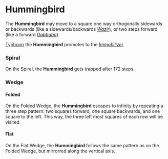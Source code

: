 # Hummingbird

The **Hummingbird** may move to a square one way orthogonally sidewards
or backwards (like a sidewards/backwards [*Wazir*](wazir.html)), or
two steps forward (like a forward [*Dabbaba*](dabbaba.html)).

[Typhoon](#chess-v:rules/typhoon-revised) the **Hummingbird** promotes
to the [*Immobilizer*](queen.html?piece=immobilizer).

### Spiral

On the Spiral, the **Hummingbird** gets trapped after 172 steps.

### Wedge

#### Folded

On the Folded Wedge, the **Hummingbird** escapes to infinity by repeating
a three step pattern: two squares forward, one square backwards, and
one square to the left. This way, the three left most squares of each
row will be visited.

#### Flat

On the Flat Wedge, the **Hummingbird** follows the same pattern as on
the Folded Wedge, but mirrorred along the vertical axis.
